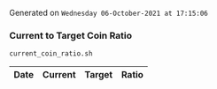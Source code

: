Generated on `Wednesday 06-October-2021 at 17:15:06`

### Current to Target Coin Ratio
`current_coin_ratio.sh`

Date|Current|Target|Ratio
---|---|---|---
